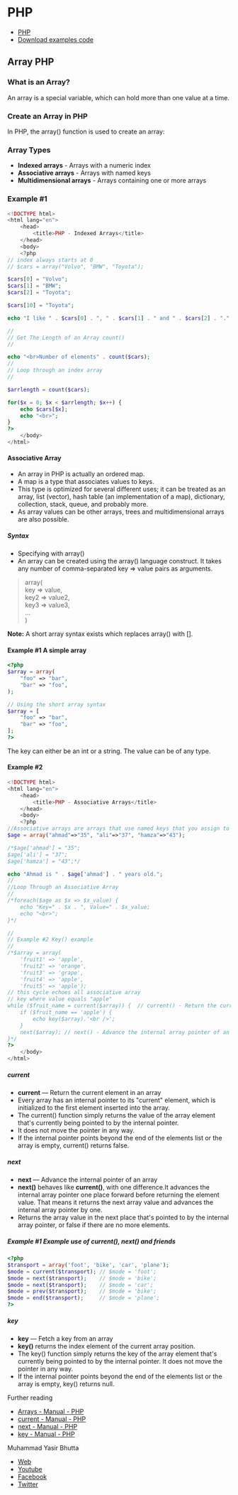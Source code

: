 # PHP

- [PHP](../docs/index.md)
- [Download examples code](https://github.com/yasirbhutta/php-examples/tree/master/arrays)

## Array PHP

### What is an Array?

An array is a special variable, which can hold more than one value at a time.

### Create an Array in PHP

In PHP, the array() function is used to create an array:

### Array Types

- **Indexed arrays** - Arrays with a numeric index
- **Associative arrays** - Arrays with named keys
- **Multidimensional arrays** - Arrays containing one or more arrays

### Example #1

```php
<!DOCTYPE html>
<html lang="en">
    <head>
        <title>PHP - Indexed Arrays</title>
    </head>
    <body>
    <?php
// index always starts at 0
// $cars = array("Volvo", "BMW", "Toyota");

$cars[0] = "Volvo";
$cars[1] = "BMW";
$cars[2] = "Toyota";

$cars[10] = "Toyota";

echo "I like " . $cars[0] . ", " . $cars[1] . " and " . $cars[2] . ".";

//
// Get The Length of an Array count()
//

echo "<br>Number of elements" . count($cars);
//
// Loop through an index array
//

$arrlength = count($cars);

for($x = 0; $x < $arrlength; $x++) {
    echo $cars[$x];
    echo "<br>";
}
?>
    </body>
</html>
```

#### Associative Array

- An array in PHP is actually an ordered map.
- A map is a type that associates values to keys. 
- This type is optimized for several different uses; it can be treated as an array, list (vector), hash table (an implementation of a map), dictionary, collection, stack, queue, and probably more.
- As array values can be other arrays, trees and multidimensional arrays are also possible.

##### Syntax

- Specifying with array()
- An array can be created using the array() language construct. It takes any number of comma-separated key => value pairs as arguments.

> array(  
    key  => value,  
    key2 => value2,  
    key3 => value3,  
    ...  
)  

**Note:** A short array syntax exists which replaces array() with [].

#### Example #1 A simple array

```php
<?php
$array = array(
    "foo" => "bar",
    "bar" => "foo",
);

// Using the short array syntax
$array = [
    "foo" => "bar",
    "bar" => "foo",
];
?>
```

The key can either be an int or a string. The value can be of any type.

#### Example #2

```php
<!DOCTYPE html>
<html lang="en">
    <head>
        <title>PHP - Associative Arrays</title>
    </head>
    <body>
    <?php
//Associative arrays are arrays that use named keys that you assign to them.
$age = array("ahmad"=>"35", "ali"=>"37", "hamza"=>"43");

/*$age['ahmad'] = "35";
$age['ali'] = "37";
$age['hamza'] = "43";*/

echo "Ahmad is " . $age['ahmad'] . " years old.";
//
//Loop Through an Associative Array
//
/*foreach($age as $x => $x_value) {
    echo "Key=" . $x . ", Value=" . $x_value;
    echo "<br>";
}*/

//
// Example #2 Key() example
//
/*$array = array(
    'fruit1' => 'apple',
    'fruit2' => 'orange',
    'fruit3' => 'grape',
    'fruit4' => 'apple',
    'fruit5' => 'apple');
// this cycle echoes all associative array
// key where value equals "apple"
while ($fruit_name = current($array)) {  // current() - Return the current element in an array
    if ($fruit_name == 'apple') {
        echo key($array).'<br />';
    }
    next($array); // next() - Advance the internal array pointer of an array
}*/
?>
    </body>
</html>
```

##### current

- **current** — Return the current element in an array
- Every array has an internal pointer to its "current" element, which is initialized to the first element inserted into the array.
- The current() function simply returns the value of the array element that's currently being pointed to by the internal pointer.
- It does not move the pointer in any way. 
- If the internal pointer points beyond the end of the elements list or the array is empty, current() returns false.

##### next

- **next** — Advance the internal pointer of an array
- **next()** behaves like **current()**, with one difference.It advances the internal array pointer one place forward before returning the element value. That means it returns the next array value and advances the internal array pointer by one.
- Returns the array value in the next place that's pointed to by the internal array pointer, or false if there are no more elements.

##### Example #1 Example use of current(), next() and friends

```php
<?php
$transport = array('foot', 'bike', 'car', 'plane');
$mode = current($transport); // $mode = 'foot';
$mode = next($transport);    // $mode = 'bike';
$mode = next($transport);    // $mode = 'car';
$mode = prev($transport);    // $mode = 'bike';
$mode = end($transport);     // $mode = 'plane';
?>
```

##### key

- **key** — Fetch a key from an array
- **key()** returns the index element of the current array position.
- The key() function simply returns the key of the array element that's currently being pointed to by the internal pointer. It does not move the pointer in any way. 
- If the internal pointer points beyond the end of the elements list or the array is empty, key() returns null.

Further reading

- [Arrays - Manual - PHP](https://www.php.net/manual/en/language.types.array.php)
- [current - Manual - PHP](https://www.php.net/manual/en/function.current.php)
- [next - Manual - PHP](https://www.php.net/manual/en/function.next.php)
- [key - Manual - PHP](https://www.php.net/manual/en/function.key.php)

Muhammad Yasir Bhutta

- [Web](https://yasirbhutta.github.io/)
- [Youtube](https://www.youtube.com/yasirbhutta)
- [Facebook](https://www.facebook.com/yasirbhutta786)
- [Twitter](https://twitter.com/yasirbhutta)
